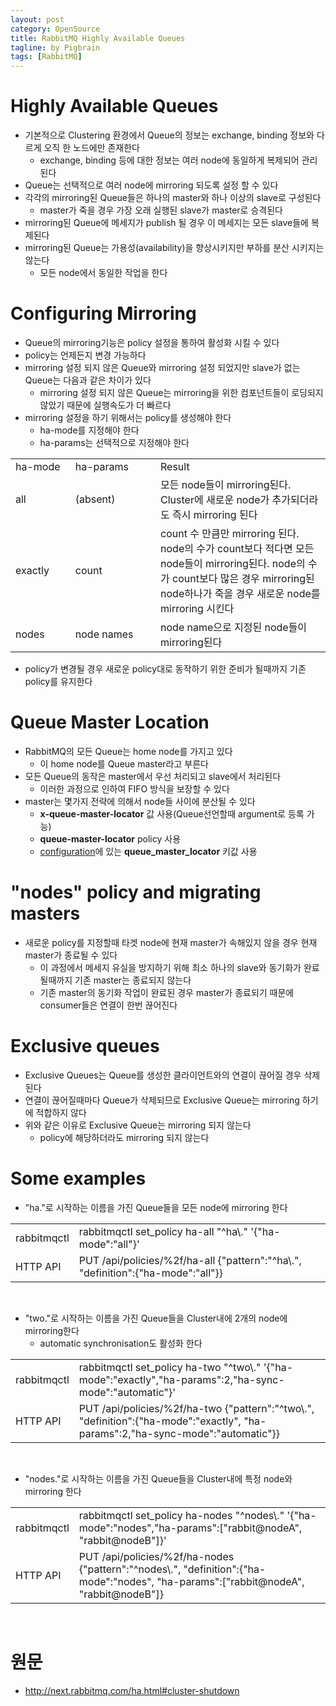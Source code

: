 ```yaml
---
layout: post
category: OpenSource
title: RabbitMQ Highly Available Queues
tagline: by Pigbrain
tags: [RabbitMQ]
---
```

  
<!--more-->  
  
# Highly Available Queues
* 기본적으로 Clustering 환경에서 Queue의 정보는 exchange, binding 정보와 다르게 오직 한 노드에만 존재한다  
	* exchange, binding 등에 대한 정보는 여러 node에 동일하게 복제되어 관리된다  
* Queue는 선택적으로 여러 node에 mirroring 되도록 설정 할 수 있다  
* 각각의 mirroring된 Queue들은 하나의 master와 하나 이상의 slave로 구성된다  
	* master가 죽을 경우 가장 오래 실행된 slave가 master로 승격된다   
* mirroring된 Queue에 메세지가 publish 될 경우 이 메세지는 모든 slave들에 복제된다  
* mirroring된 Queue는 가용성(availability)을 향상시키지만 부하를 분산 시키지는 않는다  
	* 모든 node에서 동일한 작업을 한다  
  
# Configuring Mirroring  
* Queue의 mirroring기능은 policy 설정을 통하여 활성화 시킬 수 있다  
* policy는 언제든지 변경 가능하다  
* mirroring 설정 되지 않은 Queue와 mirroring 설정 되었지만 slave가 없는 Queue는 다음과 같은 차이가 있다  
	* mirroring 설정 되지 않은 Queue는 mirroring을 위한 컴포넌트들이 로딩되지 않았기 때문에 실행속도가 더 빠르다  
* mirroring 설정을 하기 위해서는 policy를 생성해야 한다  
	* ha-mode를 지정해야 한다  
	* ha-params는 선택적으로 지정해야 한다  
  
<table>
<tr>
<td>ha-mode&nbsp;</td><td>ha-params&nbsp;&nbsp;&nbsp;</td><td>Result</td>
</tr>
<tr>
<td>all</td><td>(absent)</td><td>모든 node들이 mirroring된다. Cluster에 새로운 node가 추가되더라도 즉시 mirroring 된다</td>
</tr>
<tr>
<td>exactly&nbsp;&nbsp;&nbsp;&nbsp;&nbsp;&nbsp;</td><td>count&nbsp;&nbsp;&nbsp;&nbsp;&nbsp;&nbsp;&nbsp;&nbsp;&nbsp;&nbsp;&nbsp;&nbsp;&nbsp;&nbsp;&nbsp;&nbsp;&nbsp;&nbsp;</td><td>count 수 만큼만 mirroring 된다. node의 수가 count보다 적다면 모든 node들이 mirroring된다. node의 수가 count보다 많은 경우 mirroring된 node하나가 죽을 경우 새로운 node를 mirroring 시킨다</td>
</tr>
<tr>
<td>nodes</td><td>node names</td><td>node name으로 지정된 node들이 mirroring된다</td>
</tr>
</table>
  
* policy가 변경될 경우 새로운 policy대로 동작하기 위한 준비가 될때까지 기존 policy를 유지한다  
  
# Queue Master Location  
* RabbitMQ의 모든 Queue는 home node를 가지고 있다  
	* 이 home node를 Queue master라고 부른다  
* 모든 Queue의 동작은 master에서 우선 처리되고 slave에서 처리된다  
	* 이러한 과정으로 인하여 FIFO 방식을 보장할 수 있다  
* master는 몇가지 전략에 의해서 node들 사이에 분산될 수 있다  
	* **x-queue-master-locator** 값 사용(Queue선언할때 argument로 등록 가능)  
	* **queue-master-locator** policy 사용  
	* [configuration](https://www.rabbitmq.com/configure.html#configuration-file)에 있는 **queue_master_locator** 키값 사용  
  
# "nodes" policy and migrating masters  
* 새로운 policy를 지정할때 타겟 node에 현재 master가 속해있지 않을 경우 현재 master가 종료될 수 있다  
	* 이 과정에서 메세지 유실을 방지하기 위해 최소 하나의 slave와 동기화가 완료 될때까지 기존 master는 종료되지 않는다  
	* 기존 master의 동기화 작업이 완료된 경우 master가 종료되기 때문에 consumer들은 연결이 한번 끊어진다  
  
# Exclusive queues  
* Exclusive Queues는 Queue를 생성한 클라이언트와의 연결이 끊어질 경우 삭제된다  
* 연결이 끊어질때마다 Queue가 삭제되므로 Exclusive Queue는 mirroring 하기에 적합하지 않다  
* 위와 같은 이유로 Exclusive Queue는 mirroring 되지 않는다    
	* policy에 해당하더라도  mirroring 되지 않는다    
  
# Some examples  
* "ha."로 시작하는 이름을 가진 Queue들을 모든 node에 mirroring 한다  
  
<table>
<tr>
<td>rabbitmqctl</td><td>rabbitmqctl set_policy ha-all "^ha\." '{"ha-mode":"all"}'</td>
</tr>
<tr>
<td>HTTP API</td><td>PUT /api/policies/%2f/ha-all {"pattern":"^ha\.", "definition":{"ha-mode":"all"}}</td>
</tr>
</table>
  
<br>  
  
* "two."로 시작하는 이름을 가진 Queue들을 Cluster내에 2개의 node에 mirroring한다  
	* automatic synchronisation도 활성화 한다  
  
<table>
<tr>
<td>rabbitmqctl</td><td>rabbitmqctl set_policy ha-two "^two\." '{"ha-mode":"exactly","ha-params":2,"ha-sync-mode":"automatic"}'</td>
</tr>
<tr>
<td>HTTP API</td><td>PUT /api/policies/%2f/ha-two
{"pattern":"^two\.", "definition":{"ha-mode":"exactly", "ha-params":2,"ha-sync-mode":"automatic"}}
</td>
</tr>
</table>
  
<br>  
  
* "nodes."로 시작하는 이름을 가진 Queue들을 Cluster내에 특정 node와 mirroring 한다  
  
<table>
<tr>
<td>rabbitmqctl</td><td>rabbitmqctl set_policy ha-nodes "^nodes\." '{"ha-mode":"nodes","ha-params":["rabbit@nodeA", "rabbit@nodeB"]}'</td>
</tr>
<tr>
<td>HTTP API</td><td>PUT /api/policies/%2f/ha-nodes {"pattern":"^nodes\.", "definition":{"ha-mode":"nodes", "ha-params":["rabbit@nodeA", "rabbit@nodeB"]}</td>
</tr>
</table>
  
<br>  
  
# 원문   
* http://next.rabbitmq.com/ha.html#cluster-shutdown  
